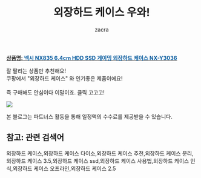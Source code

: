 ﻿---
layout: post
title:  "외장하드 케이스 우와!"
author: zacra
categories: [ 아이템 ]
tags: [외장하드 케이스,외장하드 케이스 다이소,외장하드 케이스 추천,외장하드 케이스 분리,외장하드 케이스 3.5,외장하드 케이스 ssd,외장하드 케이스 사용법,외장하드 케이스 인식,외장하드 케이스 오프라인,외장하드 케이스 2.5]
image: https://static.coupangcdn.com/image/retail/images/2019/11/05/15/7/e6d7432b-9e2d-4bde-99c5-ce1c0948f84b.jpg 
description: "쿠팡에서 외장하드 케이스 관련 상품으로 가장 잘팔리는 제품 중 하나라는 사실!!."
rating: 4.5
---

<a href="https://link.coupang.com/re/AFFSDP?lptag=AF8407795&pageKey=331166603&itemId=1058165835&vendorItemId=5533154477&traceid=V0-153-4b7506c53d8c6e80"><b>상품명: <font color='#01579B'>넥시 NX835 6.4cm HDD SSD 게이밍 외장하드 케이스 NX-Y3036</font></b></a>

잘 팔리는 상품만 추천해요!<br/>
쿠팡에서 "외장하드 케이스" 와 인기좋은 제품이에요!<br/><br/>
즉 구매해도 안심이다 이말이죠. 클릭 고고고! <br/>



<a href="https://link.coupang.com/re/AFFSDP?lptag=AF8407795&pageKey=331166603&itemId=1058165835&vendorItemId=5533154477&traceid=V0-153-4b7506c53d8c6e80"><img src="https://thumbnail10.coupangcdn.com/thumbnails/remote/q89/image/retail/images/2019/11/05/15/9/cea08d51-2749-43c3-bbbb-a689ea99f938.jpg"></a> 

본 블로그는 파트너스 활동을 통해 일정액의 수수료를 제공받을 수 있습니다.

## 참고: 관련 검색어    
외장하드 케이스,외장하드 케이스 다이소,외장하드 케이스 추천,외장하드 케이스 분리,외장하드 케이스 3.5,외장하드 케이스 ssd,외장하드 케이스 사용법,외장하드 케이스 인식,외장하드 케이스 오프라인,외장하드 케이스 2.5